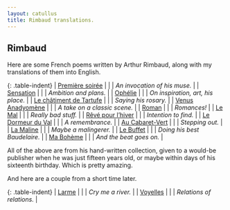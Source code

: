 ```yaml
---
layout: catullus
title: Rimbaud translations.
---
```

## Rimbaud

Here are some French poems written by Arthur Rimbaud,
along with my translations of them into English.

{: .table-indent}
| [Première soirée][soirée]          | | | *An invocation of his muse.*      |
| [Sensation][sensation]             | | | *Ambition and plans.*             |
| [Ophélie][ophélie]                 | | | *On inspiration, art, his place.* |
| [Le châtiment de Tartufe][tartufe] | | | *Saying his rosary.*              |
| [Venus Anadyomène][venus]          | | | *A take on a classic scene.*      |
| [Roman][roman]                     | | | *Romances!*                       |
| [Le Mal][mal]                      | | | *Really bad stuff.*               |
| [Rêvé pour l’hiver][hiver]         | | | *Intention to find.*              |
| [Le Dormeur du Val][dormeur]       | | | *A remembrance.*                  |
| [Au Cabaret-Vert][cabaret]         | | | *Stepping out.*                   |
| [La Maline][maline]                | | | *Maybe a malingerer.*             |
| [Le Buffet][buffet]                | | | *Doing his best Baudelaire.*      |
| [Ma Bohème][boheme]                | | | *And the beat goes on.*           |

All of the above are from his hand-written collection, given to a would-be publisher
when he was just fifteen years old, or maybe within days of his sixteenth birthday.
Which is pretty amazing.

And here are a couple from a short time later.

{: .table-indent}
| [Larme][larme]                     | | | *Cry me a river.*                 |
| [Voyelles][voyelles]               | | | *Relations of relations.*         |



[soirée]:    soirée.pdf
[sensation]: sensation.pdf
[ophélie]:   ophélie.pdf
[venus]:     venus.pdf
[hiver]:     hiver.pdf
[dormeur]:   dormeur.pdf
[cabaret]:   cabaret.pdf
[maline]:    maline.pdf
[buffet]:    buffet.pdf
[boheme]:    bohème.pdf
[mal]:       mal.pdf
[larme]:     larme.pdf
[voyelles]:  voyelles.pdf
[tartufe]:   tartufe.pdf
[buffet]:    buffet.pdf
[roman]:     roman.pdf
